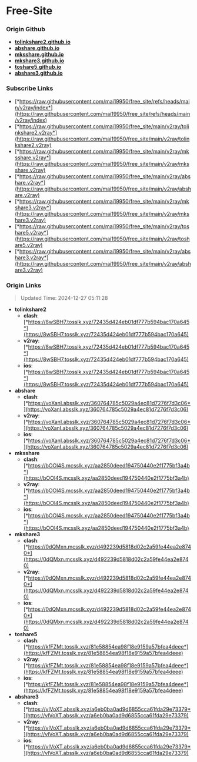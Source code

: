 # Free-Site

### Origin Github

- [**tolinkshare2.github.io**](https://github.com/tolinkshare2/tolinkshare2.github.io)
- [**abshare.github.io**](https://github.com/abshare/abshare.github.io)
- [**mksshare.github.io**](https://github.com/mksshare/mksshare.github.io)
- [**mkshare3.github.io**](https://github.com/mkshare3/mkshare3.github.io)
- [**toshare5.github.io**](https://github.com/toshare5/toshare5.github.io)
- [**abshare3.github.io**](https://github.com/abshare3/abshare3.github.io)

### Subscribe Links

- [*https://raw.githubusercontent.com/mai19950/free_site/refs/heads/main/v2ray/index*](https://raw.githubusercontent.com/mai19950/free_site/refs/heads/main/v2ray/index)
- [*https://raw.githubusercontent.com/mai19950/free_site/main/v2ray/tolinkshare2.v2ray*](https://raw.githubusercontent.com/mai19950/free_site/main/v2ray/tolinkshare2.v2ray)
- [*https://raw.githubusercontent.com/mai19950/free_site/main/v2ray/mksshare.v2ray*](https://raw.githubusercontent.com/mai19950/free_site/main/v2ray/mksshare.v2ray)
- [*https://raw.githubusercontent.com/mai19950/free_site/main/v2ray/abshare.v2ray*](https://raw.githubusercontent.com/mai19950/free_site/main/v2ray/abshare.v2ray)
- [*https://raw.githubusercontent.com/mai19950/free_site/main/v2ray/mkshare3.v2ray*](https://raw.githubusercontent.com/mai19950/free_site/main/v2ray/mkshare3.v2ray)
- [*https://raw.githubusercontent.com/mai19950/free_site/main/v2ray/toshare5.v2ray*](https://raw.githubusercontent.com/mai19950/free_site/main/v2ray/toshare5.v2ray)
- [*https://raw.githubusercontent.com/mai19950/free_site/main/v2ray/abshare3.v2ray*](https://raw.githubusercontent.com/mai19950/free_site/main/v2ray/abshare3.v2ray)

### Origin Links

> Updated Time: 2024-12-27 05:11:28

- **tolinkshare2**
  - **clash**: [*https://8wSBH7.tosslk.xyz/72435d424eb01df777b594bac170a645*](https://8wSBH7.tosslk.xyz/72435d424eb01df777b594bac170a645)
  - **v2ray**: [*https://8wSBH7.tosslk.xyz/72435d424eb01df777b594bac170a645*](https://8wSBH7.tosslk.xyz/72435d424eb01df777b594bac170a645)
  - **ios**: [*https://8wSBH7.tosslk.xyz/72435d424eb01df777b594bac170a645*](https://8wSBH7.tosslk.xyz/72435d424eb01df777b594bac170a645)
- **abshare**
  - **clash**: [*https://voXanI.absslk.xyz/360764785c5029a4ec81d7276f7d3c06*](https://voXanI.absslk.xyz/360764785c5029a4ec81d7276f7d3c06)
  - **v2ray**: [*https://voXanI.absslk.xyz/360764785c5029a4ec81d7276f7d3c06*](https://voXanI.absslk.xyz/360764785c5029a4ec81d7276f7d3c06)
  - **ios**: [*https://voXanI.absslk.xyz/360764785c5029a4ec81d7276f7d3c06*](https://voXanI.absslk.xyz/360764785c5029a4ec81d7276f7d3c06)
- **mksshare**
  - **clash**: [*https://bOOl4S.mcsslk.xyz/aa2850deed194750440e2f1775bf3a4b*](https://bOOl4S.mcsslk.xyz/aa2850deed194750440e2f1775bf3a4b)
  - **v2ray**: [*https://bOOl4S.mcsslk.xyz/aa2850deed194750440e2f1775bf3a4b*](https://bOOl4S.mcsslk.xyz/aa2850deed194750440e2f1775bf3a4b)
  - **ios**: [*https://bOOl4S.mcsslk.xyz/aa2850deed194750440e2f1775bf3a4b*](https://bOOl4S.mcsslk.xyz/aa2850deed194750440e2f1775bf3a4b)
- **mkshare3**
  - **clash**: [*https://0dQMxn.mcsslk.xyz/d492239d5818d02c2a59fe44ea2e8740*](https://0dQMxn.mcsslk.xyz/d492239d5818d02c2a59fe44ea2e8740)
  - **v2ray**: [*https://0dQMxn.mcsslk.xyz/d492239d5818d02c2a59fe44ea2e8740*](https://0dQMxn.mcsslk.xyz/d492239d5818d02c2a59fe44ea2e8740)
  - **ios**: [*https://0dQMxn.mcsslk.xyz/d492239d5818d02c2a59fe44ea2e8740*](https://0dQMxn.mcsslk.xyz/d492239d5818d02c2a59fe44ea2e8740)
- **toshare5**
  - **clash**: [*https://kfFZMt.tosslk.xyz/81e58854ea98f18e9159a57bfea4deee*](https://kfFZMt.tosslk.xyz/81e58854ea98f18e9159a57bfea4deee)
  - **v2ray**: [*https://kfFZMt.tosslk.xyz/81e58854ea98f18e9159a57bfea4deee*](https://kfFZMt.tosslk.xyz/81e58854ea98f18e9159a57bfea4deee)
  - **ios**: [*https://kfFZMt.tosslk.xyz/81e58854ea98f18e9159a57bfea4deee*](https://kfFZMt.tosslk.xyz/81e58854ea98f18e9159a57bfea4deee)
- **abshare3**
  - **clash**: [*https://vlVoXT.absslk.xyz/a6eb0ba0ad9d6855cca61fda29e73379*](https://vlVoXT.absslk.xyz/a6eb0ba0ad9d6855cca61fda29e73379)
  - **v2ray**: [*https://vlVoXT.absslk.xyz/a6eb0ba0ad9d6855cca61fda29e73379*](https://vlVoXT.absslk.xyz/a6eb0ba0ad9d6855cca61fda29e73379)
  - **ios**: [*https://vlVoXT.absslk.xyz/a6eb0ba0ad9d6855cca61fda29e73379*](https://vlVoXT.absslk.xyz/a6eb0ba0ad9d6855cca61fda29e73379)
